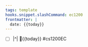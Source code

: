 ```yaml
---
tags: template
hooks.snippet.slashCommand: ec1200
frontmatter: |
  date: {{today}}
---
```

* [ ] |^|  📅{{today}} #cs1200EC
